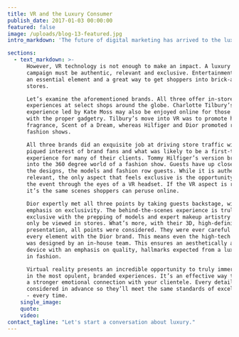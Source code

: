 ```yaml
---
title: ​VR and the Luxury Consumer
publish_date: 2017-01-03 00:00:00
featured: false
image: /uploads/blog-13-featured.jpg
intro_markdown: 'The future of digital marketing has arrived to the luxury arena. Virtual reality (VR) is finally a serious contender with improved technology and more considered applications. It’s being embraced by the likes of Charlotte Tilbury, Tommy Hilfiger and even the House of Dior as a powerful means for reinforcing a brand.​'

sections:
  - text_markdown: >-
      However, VR technology is not enough to make an impact. A luxury VR
      campaign must be authentic, relevant and exclusive. Entertainment is also
      an essential element and a great way to get shoppers into brick-and-mortar
      stores.

      Let’s examine the aforementioned brands. All three offer in-store VR
      experiences at select shops around the globe. Charlotte Tilbury’s
      experience led by Kate Moss may also be enjoyed online for those equipped
      with the proper gadgetry. Tilbury’s move into VR was to promote her first
      fragrance, Scent of a Dream, whereas Hilfiger and Dior promoted recent
      fashion shows.

      All three brands did an exquisite job at driving store traffic with the
      piqued interest of brand fans and what was likely to be a first-time VR
      experience for many of their clients. Tommy Hilfiger’s version brings users
      into the 360 degree world of a fashion show. Guests have up close views of
      the designs, the models and fashion row guests. While it is authentic and
      relevant, the only aspect that feels exclusive is the opportunity to view
      the event through the eyes of a VR headset. If the VR aspect is removed,
      it’s the same scenes shoppers can peruse online.

      Dior expertly met all three points by taking guests backstage, with an
      emphasis on exclusivity. The behind-the-scenes experience is truly
      exclusive with the prepping of models and expert makeup artistry that may
      only be viewed in stores. What’s more, with their 3D, high-definition
      presentation, all points were considered. They were ever careful to align
      every element with the Dior brand. This means even the high-tech VR headset
      was designed by an in-house team. This ensures an aesthetically appropriate
      device with an emphasis on quality, hallmarks expected from a luxury firm
      in fashion.

      Virtual reality presents an incredible opportunity to truly immerse clients
      in the most opulent, branded experiences. It’s an effective way to build
      a stronger emotional connection with your clientele. Every detail may be
      considered in advance so they’ll meet the same standards of excellence
      - every time.​
    single_image:
    quote:
    video:
contact_tagline: "Let's start a conversation about luxury."
---
```



